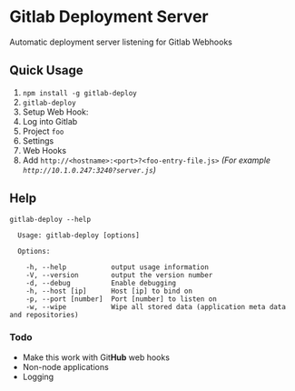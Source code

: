 Gitlab Deployment Server
==============

Automatic deployment server listening for Gitlab Webhooks

## Quick Usage

1. `npm install -g gitlab-deploy`
1. `gitlab-deploy`
1. Setup Web Hook:
  1. Log into Gitlab 
  1. Project `foo`
  1. Settings
  1. Web Hooks
  1. Add `http://<hostname>:<port>?<foo-entry-file.js>` *(For example `http://10.1.0.247:3240?server.js`)*

## Help

`gitlab-deploy --help`

```
  Usage: gitlab-deploy [options]

  Options:

    -h, --help           output usage information
    -V, --version        output the version number
    -d, --debug          Enable debugging
    -h, --host [ip]      Host [ip] to bind on
    -p, --port [number]  Port [number] to listen on
    -w, --wipe           Wipe all stored data (application meta data and repositories)
```

### Todo

* Make this work with Git**Hub** web hooks
* Non-node applications
* Logging

